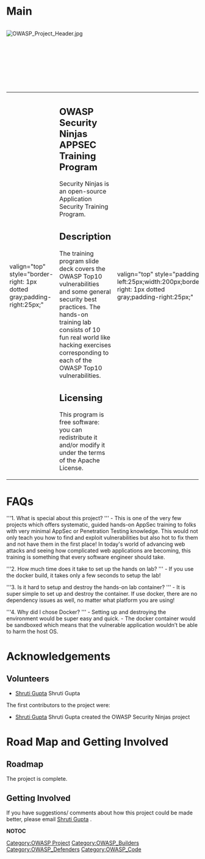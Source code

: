 # Main

<div style="width:100%;height:160px;border:0,margin:0;overflow: hidden;">

![OWASP_Project_Header.jpg](OWASP_Project_Header.jpg
"OWASP_Project_Header.jpg")

</div>

<table>
<tbody>
<tr class="odd">
<td><p>valign="top" style="border-right: 1px dotted gray;padding-right:25px;"</p></td>
<td><h2 id="owasp_security_ninjas_appsec_training_program">OWASP Security Ninjas APPSEC Training Program</h2>
<p>Security Ninjas is an open-source Application Security Training Program.</p>
<h2 id="description">Description</h2>
<p>The training program slide deck covers the OWASP Top10 vulnerabilities and some general security best practices. The hands-on training lab consists of 10 fun real world like hacking exercises corresponding to each of the OWASP Top10 vulnerabilities.</p>
<h2 id="licensing">Licensing</h2>
<p>This program is free software: you can redistribute it and/or modify it under the terms of the Apache License.</p></td>
<td><p>valign="top" style="padding-left:25px;width:200px;border-right: 1px dotted gray;padding-right:25px;"</p></td>
<td><h2 id="project_resources">Project Resources</h2>
<p><a href="https://docs.google.com/presentation/d/1ezyIem3OJrC7gWxmllG6LzLFjhpBDetOlQIfaocg1T8/">Slide Deck</a></p>
<p><a href="https://github.com/shrutiguptagt/Security_Ninjas_AppSec_Training">Source Code</a></p>
<p><a href="https://registry.hub.docker.com/u/shrutiguptagt/security-ninjas/">Docker repo and instructions</a></p>
<h2 id="project_leader">Project Leader</h2>
<ul>
<li><a href="User:Shruti.gupta" title="wikilink">Shruti Gupta</a></li>
</ul>
<h2 id="project_sponsor">Project Sponsor</h2>
<table>
<tbody>
<tr class="odd">
<td><p>align="center" valign="top" width="10px" rowspan="2"</p></td>
<td><figure>
<img src="OpenDNS_1.png" title="OpenDNS_1.png" alt="OpenDNS_1.png" /><figcaption>OpenDNS_1.png</figcaption>
</figure></td>
</tr>
</tbody>
</table></td>
<td><p>valign="top" style="padding-left:25px;width:100px;"</p></td>
<td><h2 id="news_and_events">News and Events</h2>
<p>[May 1 2015] Security Ninjas released</p></td>
</tr>
</tbody>
</table>

# FAQs

'''1. What is special about this project? ''' - This is one of the very
few projects which offers systematic, guided hands-on AppSec training to
folks with very minimal AppSec or Penetration Testing knowledge. This
would not only teach you how to find and exploit vulnerabilities but
also hot to fix them and not have them in the first place\! In today's
world of advancing web attacks and seeing how complicated web
applications are becoming, this training is something that every
software engineer should take.

'''2. How much time does it take to set up the hands on lab? ''' - If
you use the docker build, it takes only a few seconds to setup the lab\!

'''3. Is it hard to setup and destroy the hands-on lab container? ''' -
It is super simple to set up and destroy the container. If use docker,
there are no dependency issues as well, no matter what platform you are
using\!

'''4. Why did I chose Docker? ''' - Setting up and destroying the
environment would be super easy and quick. - The docker container would
be sandboxed which means that the vulnerable application wouldn’t be
able to harm the host OS.

# Acknowledgements

## Volunteers

  - [Shruti Gupta](mailto:shruti.gupta@owasp.org) Shruti Gupta

The first contributors to the project were:

  - [Shruti Gupta](mailto:shruti.gupta@owasp.org) Shruti Gupta created
    the OWASP Security Ninjas project

# Road Map and Getting Involved

## Roadmap

The project is complete.

## Getting Involved

If you have suggestions/ comments about how this project could be made
better, please email [Shruti Gupta](mailto:shruti.gupta@owasp.org) .

__NOTOC__ <headertabs />

[Category:OWASP Project](Category:OWASP_Project "wikilink")
[Category:OWASP_Builders](Category:OWASP_Builders "wikilink")
[Category:OWASP_Defenders](Category:OWASP_Defenders "wikilink")
[Category:OWASP_Code](Category:OWASP_Code "wikilink")
